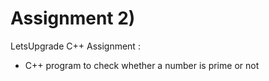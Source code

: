 # Assignment 2)
LetsUpgrade C++ Assignment :

* C++ program to check whether a number is prime or not 
